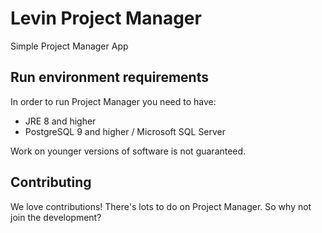 # Levin Project Manager
Simple Project Manager App

## Run environment requirements
In order to run Project Manager you need to have:

- JRE 8 and higher
- PostgreSQL 9 and higher / Microsoft SQL Server

Work on younger versions of software is not guaranteed.

## Contributing
We love contributions! There's lots to do on Project Manager. So why not join the development?

